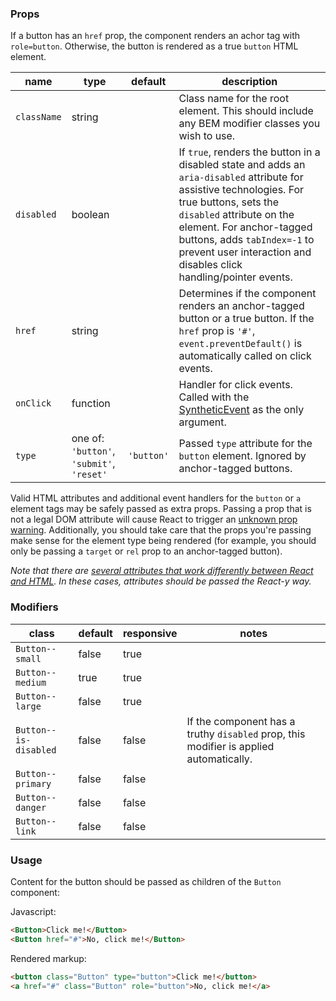 ### Props

If a button has an `href` prop, the component renders an achor tag with `role=button`. Otherwise, the button is rendered as a true `button` HTML element.

| name | type | default | description |
| ---- | ---- | ------- | ----------- |
| `className` | string | | Class name for the root element. This should include any BEM modifier classes you wish to use.
| `disabled` | boolean | | If `true`, renders the button in a disabled state and adds an `aria-disabled` attribute for assistive technologies. For true buttons, sets the `disabled` attribute on the element. For anchor-tagged buttons, adds `tabIndex=-1` to prevent user interaction and disables click handling/pointer events.
| `href` | string | | Determines if the component renders an anchor-tagged button or a true button. If the `href` prop is `'#'`, `event.preventDefault()` is automatically called on click events.
| `onClick` | function | | Handler for click events. Called with the [SyntheticEvent](https://facebook.github.io/react/docs/events.html) as the only argument.
| `type` | one of: `'button'`, `'submit'`, `'reset'` | `'button'` | Passed `type` attribute for the `button` element. Ignored by anchor-tagged buttons.


Valid HTML attributes and additional event handlers for the `button` or `a` element tags may be safely passed as extra props. Passing a prop that is not a legal DOM attribute will cause React to trigger an [unknown prop warning](https://facebook.github.io/react/warnings/unknown-prop.html). Additionally, you should take care that the props you're passing make sense for the element type being rendered (for example, you should only be passing a `target` or `rel` prop to an anchor-tagged button).

*Note that there are [several attributes that work differently between React and HTML](https://facebook.github.io/react/docs/dom-elements.html). In these cases, attributes should be passed the React-y way.*


### Modifiers

| class | default | responsive | notes |
| ----- | ------- | ---------- | ----- |
| `Button--small` | false | true | |
| `Button--medium` | true | true | |
| `Button--large` | false | true | |
| `Button--is-disabled` | false | false | If the component has a truthy `disabled` prop, this modifier is applied automatically. |
| `Button--primary` | false | false | |
| `Button--danger` | false | false | |
| `Button--link` | false | false | |

### Usage

Content for the button should be passed as children of the `Button` component:

Javascript:
```html
<Button>Click me!</Button>
<Button href="#">No, click me!</Button>
```
Rendered markup:
```html
<button class="Button" type="button">Click me!</button>
<a href="#" class="Button" role="button">No, click me!</a>
```
